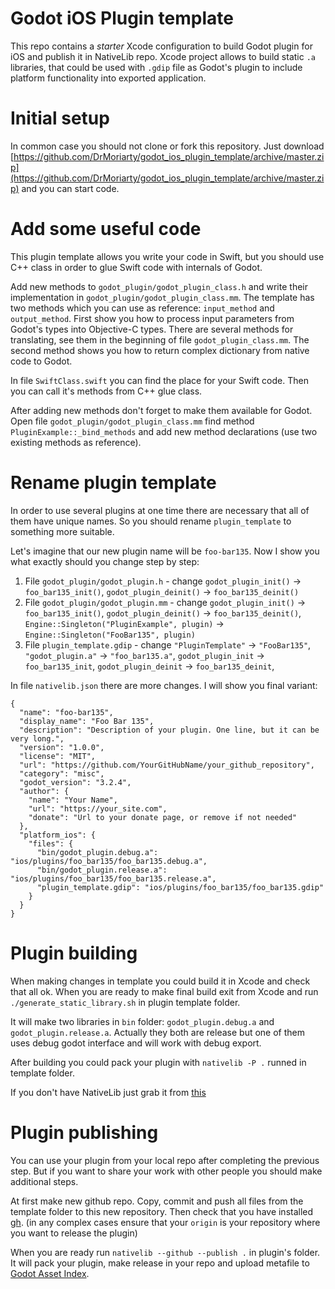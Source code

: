 # Godot iOS Plugin template

This repo contains a *starter* Xcode configuration to build Godot plugin for iOS and publish it in NativeLib repo.
Xcode project allows to build static `.a` libraries, that could be used with `.gdip` file as Godot's plugin to include platform functionality into exported application.

# Initial setup

In common case you should not clone or fork this repository. Just download [https://github.com/DrMoriarty/godot_ios_plugin_template/archive/master.zip](https://github.com/DrMoriarty/godot_ios_plugin_template/archive/master.zip) and you can start code.

# Add some useful code

This plugin template allows you write your code in Swift, but you should use C++ class in order to glue Swift code with internals of Godot.

Add new methods to `godot_plugin/godot_plugin_class.h` and write their implementation in `godot_plugin/godot_plugin_class.mm`. The template has two methods which you can use as reference: `input_method` and `output_method`. First show you how to process input parameters from Godot's types into Objective-C types. There are several methods for translating, see them in the beginning of file `godot_plugin_class.mm`. The second method shows you how to return complex dictionary from native code to Godot.

In file `SwiftClass.swift` you can find the place for your Swift code. Then you can call it's methods from C++ glue class.

After adding new methods don't forget to make them available for Godot. Open file `godot_plugin/godot_plugin_class.mm` find method `PluginExample::_bind_methods` and add new method declarations (use two existing methods as reference).

# Rename plugin template

In order to use several plugins at one time there are necessary that all of them have unique names. So you should rename `plugin_template` to something more suitable.

Let's imagine that our new plugin name will be `foo-bar135`. Now I show you what exactly should you change step by step:

1) File `godot_plugin/godot_plugin.h` - change `godot_plugin_init()` -> `foo_bar135_init()`, `godot_plugin_deinit()` -> `foo_bar135_deinit()`
2) File `godot_plugin/godot_plugin.mm` - change `godot_plugin_init()` -> `foo_bar135_init()`, `godot_plugin_deinit()` -> `foo_bar135_deinit()`, `Engine::Singleton("PluginExample", plugin)` -> `Engine::Singleton("FooBar135", plugin)`
3) File `plugin_template.gdip` - change `"PluginTemplate"` -> `"FooBar135"`, `"godot_plugin.a"` -> `"foo_bar135.a"`, `godot_plugin_init` -> `foo_bar135_init`, `godot_plugin_deinit` -> `foo_bar135_deinit`, 

In file `nativelib.json` there are more changes. I will show you final variant:
```
{
  "name": "foo-bar135",
  "display_name": "Foo Bar 135",
  "description": "Description of your plugin. One line, but it can be very long.",
  "version": "1.0.0",
  "license": "MIT",
  "url": "https://github.com/YourGitHubName/your_github_repository",
  "category": "misc",
  "godot_version": "3.2.4",
  "author": {
    "name": "Your Name",
    "url": "https://your_site.com",
    "donate": "Url to your donate page, or remove if not needed"
  },
  "platform_ios": {
    "files": {
      "bin/godot_plugin.debug.a": "ios/plugins/foo_bar135/foo_bar135.debug.a",
      "bin/godot_plugin.release.a": "ios/plugins/foo_bar135/foo_bar135.release.a",
      "plugin_template.gdip": "ios/plugins/foo_bar135/foo_bar135.gdip"
    }
  }
}
```

# Plugin building

When making changes in template you could build it in Xcode and check that all ok. When you are ready to make final build exit from Xcode and run `./generate_static_library.sh` in plugin template folder.

It will make two libraries in `bin` folder: `godot_plugin.debug.a` and `godot_plugin.release.a`. Actually they both are release but one of them uses debug godot interface and will work with debug export.

After building you could pack your plugin with `nativelib -P .` runned in template folder.

If you don't have NativeLib just grab it from [this](https://github.com/DrMoriarty/nativelib-cli)

# Plugin publishing

You can use your plugin from your local repo after completing the previous step. But if you want to share your work with other people you should make additional steps.

At first make new github repo. Copy, commit and push all files from the template folder to this new repository. Then check that you have installed [gh](https://github.com/cli/cli). (in any complex cases ensure that your `origin` is your repository where you want to release the plugin)

When you are ready run `nativelib --github --publish .` in plugin's folder. It will pack your plugin, make release in your repo and upload metafile to [Godot Asset Index](https://github.com/godot-asset/index).
